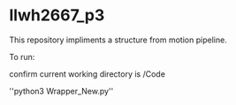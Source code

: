 # llwh2667_p3

This repository impliments a structure from motion pipeline.

To run:

confirm current working directory is /Code

''python3 Wrapper_New.py''